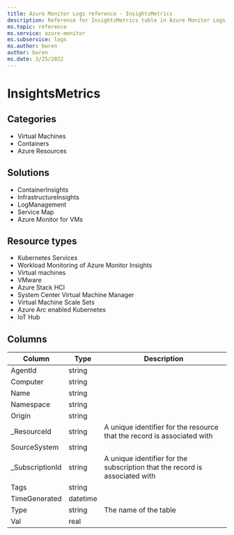 ```yaml
---
title: Azure Monitor Logs reference - InsightsMetrics
description: Reference for InsightsMetrics table in Azure Monitor Logs.
ms.topic: reference
ms.service: azure-monitor
ms.subservice: logs
ms.author: bwren
author: bwren
ms.date: 3/25/2022
---
```


# InsightsMetrics

 

## Categories

- Virtual Machines
- Containers
- Azure Resources
## Solutions

- ContainerInsights
- InfrastructureInsights
- LogManagement
- Service Map
- Azure Monitor for VMs
## Resource types

- Kubernetes Services
- Workload Monitoring of Azure Monitor Insights
- Virtual machines
- VMware
- Azure Stack HCI
- System Center Virtual Machine Manager
- Virtual Machine Scale Sets
- Azure Arc enabled Kubernetes
- IoT Hub




## Columns

| Column | Type | Description |
| --- | --- | --- |
| AgentId | string |  |
| Computer | string |  |
| Name | string |  |
| Namespace | string |  |
| Origin | string |  |
| _ResourceId | string | A unique identifier for the resource that the record is associated with |
| SourceSystem | string |  |
| _SubscriptionId | string | A unique identifier for the subscription that the record is associated with |
| Tags | string |  |
| TimeGenerated | datetime |  |
| Type | string | The name of the table |
| Val | real |  |
